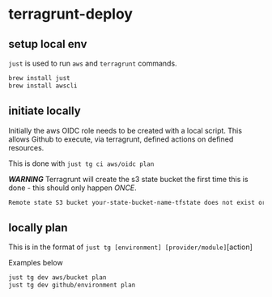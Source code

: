 # terragrunt-deploy

## setup local env

`just` is used to run `aws` and `terragrunt` commands.

```sh
brew install just
brew install awscli
```

## initiate locally

Initially the aws OIDC role needs to be created with a local script. This allows Github to execute, via terragrunt, defined actions on defined resources.

This is done with `just tg ci aws/oidc plan`

***WARNING***
Terragrunt will create the s3 state bucket the first time this is done - this should only happen *ONCE*.

```sh
Remote state S3 bucket your-state-bucket-name-tfstate does not exist or you dont have permissions to access it. Would you like Terragrunt to create it? (y/n) y
```

## locally plan

This is in the format of `just tg [environment] [provider/module]`[action]

Examples below

```sh
just tg dev aws/bucket plan
just tg dev github/environment plan
```